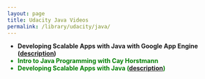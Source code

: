 ```yaml
---
layout: page
title: Udacity Java Videos
permalink: /library/udacity/java/
---
```


<ul>
<li><strong>Developing Scalable Apps with Java
with Google App Engine (<a href="https://www.udacity.com/wiki/ud859">description</a>)</li>
<li style="color:green"><strong>Intro to Java Programming with Cay Horstmann</li>
<li style="color:green"><strong>Developing Scalable Apps with Java (<a href="https://www.udacity.com/wiki/ud859">description</a>)</li>
</ul>

